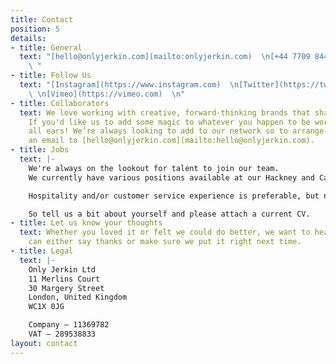```yaml
---
title: Contact
position: 5
details:
- title: General
  text: "[hello@onlyjerkin.com](mailto:onlyjerkin.com)  \n[+44 7709 844443](tel:07709844443)
    \ "
- title: Follow Us
  text: "[Instagram](https://www.instagram.com)  \n[Twitter](https://twitter.com)
    \ \n[Vimeo](https://vimeo.com)  \n"
- title: Collaborators
  text: We love working with creative, forward-thinking brands that share our values.
    If you'd like us to add some magic to whatever you happen to be working on, we're
    all ears! We’re always looking to add to our network so to arrange a chat, send
    an email to [hello@onlyjerkin.com](mailto:hello@onlyjerkin.com).
- title: Jobs
  text: |-
    We're always on the lookout for talent to join our team.
    We currently have various positions available at our Hackney and Camden locations.

    Hospitality and/or customer service experience is preferable, but not essential.

    So tell us a bit about yourself and please attach a current CV.
- title: Let us know your thoughts
  text: Whether you loved it or felt we could do better, we want to hear it so we
    can either say thanks or make sure we put it right next time.
- title: Legal
  text: |-
    Only Jerkin Ltd
    11 Merlins Court
    30 Margery Street
    London, United Kingdom
    WC1X 0JG

    Company — 11369782
    VAT — 289538833
layout: contact
---
```


